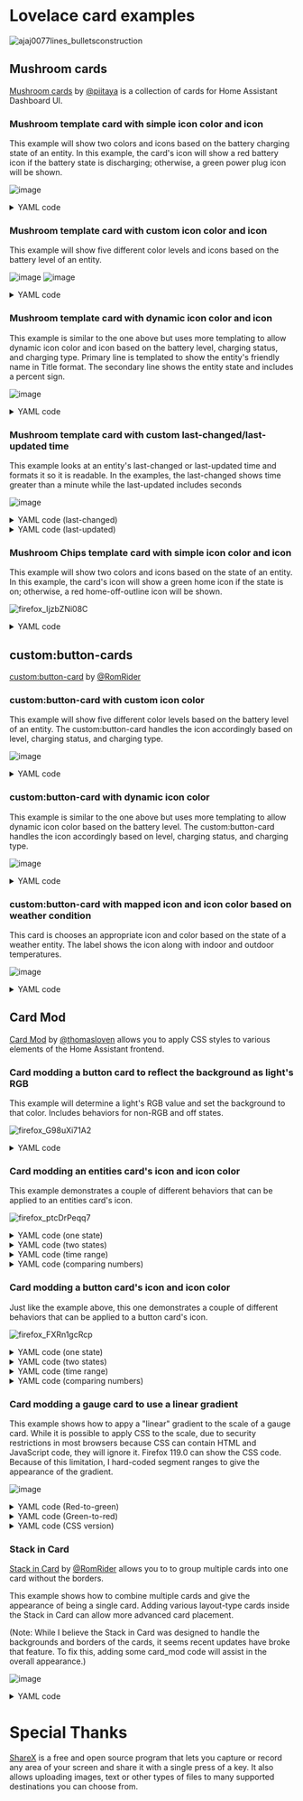 # Lovelace card examples
![ajaj0077lines_bulletsconstruction](https://github.com/dsellers1/home-assistant/assets/67642332/c9896b41-9f86-46d4-93d5-b72c24d2c0fd)

## Mushroom cards
[Mushroom cards](https://github.com/piitaya/lovelace-mushroom) by [@piitaya](https://github.com/piitaya) is a collection of cards for Home Assistant Dashboard UI.

### Mushroom template card with simple icon color and icon
This example will show two colors and icons based on the battery charging state of an entity. In this example, the card's icon will show a red battery icon if the battery state is discharging; otherwise, a green power plug icon will be shown.

![image](https://github.com/dsellers1/home-assistant/assets/67642332/aa32932e-6f2e-4679-975b-390e0e30bd7f)

<details><summary>YAML code</summary>

```yaml
type: custom:mushroom-template-card
entity: sensor.s22_ultra_battery_level
layout: vertical
primary: S22
secondary: '{{ states(entity) }} %'
icon: >-
  {{ is_state('sensor.s22_ultra_battery_state', 'discharging') |
  iif('mdi:battery', 'mdi:power-plug') }}
icon_color: >-
  {{ is_state('sensor.s22_ultra_battery_state', 'discharging') |  iif('red', 
  'green') }}
tap_action: none
hold_action: none
double_tap_action: none
```
</details>

### Mushroom template card with custom icon color and icon
This example will show five different color levels and icons based on the battery level of an entity.

![image](https://github.com/dsellers1/home-assistant/assets/67642332/aa58c764-d9e0-4b6d-abb6-f05512bdde1a)
![image](https://github.com/dsellers1/home-assistant/assets/67642332/86c2c730-9293-4c3e-a3aa-5f0614fd9194)

<details><summary>YAML code</summary>

```yaml
type: custom:mushroom-template-card
entity: sensor.s22_ultra_battery_level
primary: S22
secondary: '{{ states(entity) }} {{ state_attr(entity, "unit_of_measurement") }}'
layout: vertical
icon: |
  {% set state = (states(entity) | int) %}
  {% if state >= 90 %} mdi:battery-90
  {% elif state >= 70 %} mdi:battery-70
  {% elif state >= 50 %} mdi:battery-40
  {% elif state >= 30 %} mdi:battery-30
  {% else %} mdi:battery-10
  {% endif %}
icon_color: |
  {% set state = (states(entity) | int) %}
  {% if state >= 90 %} green
  {% elif state >= 70 %} light-green
  {% elif state >= 50 %} orange
  {% elif state >= 30 %} yellow
  {% else %} red
  {% endif %}
tap_action: none
hold_action: none
double_tap_action: none
```
</details>

### Mushroom template card with dynamic icon color and icon
This example is similar to the one above but uses more templating to allow dynamic icon color and icon based on the battery level, charging status, and charging type. Primary line is templated to show the entity's friendly name in Title format. The secondary line shows the entity state and includes a percent sign. 

![image](https://github.com/dsellers1/home-assistant/assets/67642332/fd3bab11-76cb-4ba4-99f0-73b9e64c3fc3)

<details><summary>YAML code</summary>

```yaml
type: custom:mushroom-template-card
entity: sensor.s22_ultra_battery_level
primary: '{{ state_attr(entity, "friendly_name").title() }}'
secondary: '{{ states(entity) + "%" }}'
layout: vertical
icon: |-
  {% set battery_level = states(entity) | int // 10 * 10 %} 
  {% set charging_type = states('sensor.s22_ultra_charger_type') %} 
  {% set is_charging = is_state('binary_sensor.s22_ultra_is_charging', 'on') | iif(True, False) %} 
  {% set map ={"none":"","ac":"charging-","wireless":"charging-wireless-"} %} 
  {% set charging = map[charging_type] %} 
  {% if battery_level == 100 and is_charging == True %} mdi:battery-charging 
  {% elif battery_level == 100 %} mdi:battery 
  {% elif battery_level >= 10 %} mdi:battery-{{charging}}{{battery_level}} 
  {% elif battery_level >= 0 %} mdi:battery-{{charging}}outline 
  {% else %} mdi:battery-unknown 
  {% endif %} 
icon_color: |-
  {% set percentage = states(entity) | int %}
  {% set r, g, b = 0, 0, 0 %}
  {% if (percentage <= 51) %}
    {% set r = 255 %}
    {% set g = (5.0 * percentage) | round | int %}
  {% else %}
    {% set g = 255 %}
    {% set r = (505 - 4.89 * percentage) | round | int %}
  {% endif %}
  {{ "#%0x" | format( r * 0x10000 + g * 0x100 + b * 0x1 ) }}
tap_action: none
hold_action: none
double_tap_action: none
```
</details>

### Mushroom template card with custom last-changed/last-updated time
This example looks at an entity's last-changed or last-updated time and formats it so it is readable. In the examples, the last-changed shows time greater than a minute while the last-updated includes seconds 

![image](https://github.com/dsellers1/home-assistant/assets/67642332/eb2728b7-b243-43d9-b701-73620ecb4e12)

<details><summary>YAML code (last-changed)</summary>

```yaml
type: custom:mushroom-template-card
primary: 'Status: {{ states("light.living_room_lights") }}'
secondary: |
  {% set t = ((as_timestamp(now()) -as_timestamp(states.light.living_room_lights.last_changed)) | int) %}   
  {% if t < 60 %}   
  {% elif t < 3600 %} {{ t // 60 }} min    
  {% elif t >= 3600 %} {{ t // 3600 }} hr {{ (t % 3600) // 60 }} min   
  {% else %}
  unknown    
  {% endif %}
```
</details><details><summary>YAML code (last-updated)</summary>

```yaml
type: custom:mushroom-template-card
primary: 'Travel time: {{ states("sensor.waze_travel_time") }} minutes'
secondary: |
  Last updated: {% set t = ((as_timestamp(now()) - as_timestamp(states.sensor.waze_travel_time.last_updated)) | int) %}    
  {% if t <= 10 %} Just now   
  {% elif t <= 60 %} {{ t }} seconds   
  {% elif t < 3600 %} {{ (t / 60) | int }} min {{ (t % 60) }} sec  
  {% elif t >= 3600 %} {{ (t / 3600) | int }} hr {{ (t / 60) | int }} min {{ (t % 60) }} sec  
  {% else %} 
  error   
  {% endif %}
```
</details>

### Mushroom Chips template card with simple icon color and icon
This example will show two colors and icons based on the state of an entity. In this example, the card's icon will show a green home icon if the  state is on; otherwise, a red home-off-outline icon will be shown.

![firefox_IjzbZNi08C](https://github.com/dsellers1/home-assistant/assets/67642332/69dd0033-f286-4f08-afe4-4ec93d0032d7)

<details><summary>YAML code</summary>

```yaml
type: custom:mushroom-chips-card
chips:
  - type: template
    entity: input_boolean.guest_mode
    content: Guest Mode
    icon: |
      {{ (states(entity)=="on") | iif("mdi:home", "mdi:home-off-outline") }}
    icon_color: |
      {{ (states(entity)=="on") | iif("green", "red") }}
    press_action:
      action: toggle
```
</details>


## custom:button-cards
[custom:button-card](https://github.com/custom-cards/button-card) by [@RomRider](https://github.com/RomRider)

### custom:button-card with custom icon color 
This example will show five different color levels based on the battery level of an entity. The custom:button-card handles the icon accordingly based on level, charging status, and charging type.

![image](https://github.com/dsellers1/home-assistant/assets/67642332/70265f06-c931-482a-bfcb-9862307c464f)

<details><summary>YAML code</summary>

```yaml
type: custom:button-card
entity: sensor.s22_ultra_battery_level
name: S22
show_state: true
styles:
  icon:
    - color: |-
        [[[ 
          var blevel=entity.state;
          if (blevel > 90) return 'green';
          else if (blevel >= 70) return 'light-green';
          else if (blevel >= 50) return 'orange';
          else if (blevel >= 30) return 'yellow';
          else return 'red';
        ]]]
```
</details>

### custom:button-card with dynamic icon color
This example is similar to the one above but uses more templating to allow dynamic icon color based on the battery level. The custom:button-card handles the icon accordingly based on level, charging status, and charging type.

![image](https://github.com/dsellers1/home-assistant/assets/67642332/9a3b238d-03ad-44e9-a101-fcd336f61e48)
<details><summary>YAML code</summary>

```yaml
type: custom:button-card
entity: sensor.s22_ultra_battery_level
show_state: true
styles:
  icon:
    - color: |-
        [[[ 
          var percentage = entity.state;
          var r = 0; var g = 0; var b = 0;
          if (percentage < 50 ) {
            var r = 255;
            var g = parseInt(5.1 * percentage);
          } else {   
            var g = 255;
            var r = parseInt(510 - 5.10 * percentage);
          }
          var h = r * 0x10000 + g * 0x100 + b * 0x1;
          return '#' + ('000000' + h.toString(16)).slice(-6);
        ]]]
```
</details>

### custom:button-card with mapped icon and icon color based on weather condition
This card is chooses an appropriate icon and color based on the state of a weather entity. The label shows the icon along with indoor and outdoor temperatures.

![image](https://github.com/dsellers1/home-assistant/assets/67642332/02029c83-938a-463c-bc8c-12160fd37d8b)
<details><summary>YAML code</summary>

```yaml
type: custom:button-card
entity: weather.home
layout: vertical
icon: '[[[ return variables.var_icon ]]]'
show_icon: true
show_name: false
show_state: false
show_label: true
color_type: icon
tap_action:
  action: more-info
styles:
  icon:
    - color: '[[[ return variables.var_color ]]]'
  label:
    - justify-self: center
    - padding-left: 0px
variables:
  condition_weather_entity: weather.home
  indoor_temp_entity: sensor.bedroom_temperature
  outdoor_temp_entity: sensor.outside_temperature
  temp_unit: F
  var_color: |
    [[[
      let colors = {
        "clear-night": "#FFF900", 
        "cloudy": "#626567",
        "fog": "#C0C0C0",
        "hail": "white ",
        "hazy": "grey ", 
        "lightning": "#D9D401",
        "lightning-rainy": "#D9D401",
        "night-partly-cloudy": "#B3B6B7", 
        "partlycloudy": "#B3B6B7",
        "partly-lightning": "#D9D401", 
        "partly-rainy": "#4E4DD8",
        "partly-snowy": "#FFFFFF", 
        "partly-snowy-rainy": "#FFFFFF", 
        "pouring": "#2E9AFE",
        "rainy": "#5757BE",
        "snowy": "#FFFFFF",
        "snowy-heavy": "#FFFFFF",
        "snowy-rainy": "#FFFFFF",
        "sunny": "#FFF900",
        "windy": "grey"
      };
      var icon_color = colors[states[variables.condition_weather_entity].state];
      if (typeof(icon_color) === 'undefined') {
        var icon_color ="#FFFFFF"
      }
      return icon_color;
    ]]]
  var_icon: |
    [[[         
      let icons = {
        "clear-night": "mdi:weather-night", 
        "cloudy": "mdi:weather-cloudy",
        "fog": "mdi:weather-fog",
        "hail": "mdi:weather-hail",
        "hazy": "mdi:weather-hazy", 
        "lightning": "mdi:weather-lightning",
        "lightning-rainy": "mdi:weather-lightning-rainy",
        "night-partly-cloudy": "mdi:weather-night-partly-cloudy", 
        "partlycloudy": "mdi:weather-partly-cloudy",
        "partly-lightning": "mdi:weather-partly-lightning", 
        "partly-rainy": "mdi:weather-partly-rainy",
        "partly-snowy": "mdi:weather-partly-snowy", 
        "partly-snowy-rainy": "mdi:weather-partly-snowy-rainy", 
        "pouring": "mdi:weather-pouring",
        "rainy": "mdi:weather-rainy",
        "snowy": "mdi:weather-snowy",
        "snowy-heavy": "mdi:weather-snowy-heavy",
        "snowy-rainy": "mdi:weather-snowy-rainy",
        "sunny": "mdi:weather-sunny",
        "windy":  "mdi:weather-windy"
      };
      var icon = icons[states[variables.condition_weather_entity].state];
      if (typeof(icon) === 'undefined') { 
        var icon = "mdi:help" 
      }
      return icon;
    ]]]
label: |
  [[[ 
    var indoor = parseFloat(states[variables.indoor_temp_entity].state).toFixed(0) ;
    var outdoor = parseFloat(states[variables.outdoor_temp_entity].state).toFixed(0);
    return  `<ha-icon icon="${variables.var_icon}"
      style="width: 25px; height: 25px; color: ${variables.var_color}; ">
      </ha-icon>` + outdoor + ' °' + variables.temp_unit + ' | ' + indoor + ' °' + variables.temp_unit;
  ]]]
```
</details>


## Card Mod
[Card Mod](https://github.com/thomasloven/lovelace-card-mod) by [@thomasloven](https://github.com/thomasloven) allows you to apply CSS styles to various elements of the Home Assistant frontend.

### Card modding a button card to reflect the background as light's RGB
This example will determine a light's RGB value and set the background to that color. Includes behaviors for non-RGB and off states.

![firefox_G98uXi71A2](https://github.com/dsellers1/home-assistant/assets/67642332/095a7dd7-a81e-4041-bf8a-300b95c237d2)
<details><summary>YAML code</summary>

```yaml
type: button
show_name: true
show_icon: true
tap_action: 
  action: toggle
entity: light.living_room_lights
card_mod:
  style: |
    ha-card {
      background: none;
      {% if state_attr(config.entity, "color_mode") == "xy" %}
        {% set r = state_attr(config.entity, 'rgb_color')[0] %}
        {% set g = state_attr(config.entity, 'rgb_color')[1] %}
        {% set b = state_attr(config.entity, 'rgb_color')[2] %}
        background: rgba( {{r}}, {{g}}, {{b}}, 0.1 );
        --card-mod-icon-color: rgba( {{r}}, {{g}}, {{b}}, 1 );
        //--primary-text-color: rgba( {{r}}, {{g}}, {{b}}, 0.99 );
        //--secondary-text-color: rgba( {{r}}, {{g}}, {{b}}, 0.50 );
      {% elif state_attr(config.entity, "color_mode") == "color_temp" %}
        --card-mod-icon-color: yellow;
        --primary-text-color: white;
      {% elif is_state(config.entity, 'off') %}
        background: none;
        --card-mod-icon-color: rgb(28, 28, 28);
        --primary-text-color: rgb(128, 128, 128);
      {%- endif %}
    }
```
</details>

### Card modding an entities card's icon and icon color
<!-- The screenshots and code used were contained in a custom:stack-in-card; this may affect appearance and coding. -->
This example demonstrates a couple of different behaviors that can be applied to an entities card's icon.

![firefox_ptcDrPeqq7](https://github.com/dsellers1/home-assistant/assets/67642332/89fa1976-6754-4389-a9d5-24019cc04477)

<details><summary>YAML code (one state)</summary>

```yaml
type: entities
card_mod:
  style: |
    ha-card {
      border: none;
      background: transparent;
    }
entities:
  - entity: light.hallway
    name: Using one state
    card_mod:
      style: |-
        :host {
          {% if is_state(config.entity, 'off') %}
            --card-mod-icon: mdi:light-switch-off;
            --card-mod-icon-color: red;
          {% else %}
            --card-mod-icon: mdi:light-switch;
            --card-mod-icon-color: green;
          {% endif %}
        }
```
</details><details><summary>YAML code (two states)</summary>

```yaml
type: entities
card_mod:
  style: |
    ha-card {
      border: none;
      background: transparent;
    }
entities:
  - entity: light.hallway
    name: Using two states
    card_mod:
      style: |-
        :host {
          {% if is_state(config.entity, 'off') and is_state('light.living_room_lights', 'off') %}
            --card-mod-icon: mdi:light-switch-off;
            --card-mod-icon-color: red;
          {% elif is_state(config.entity, 'on') and is_state('light.living_room_lights', 'off') %}
            --card-mod-icon: mdi:help;
            --card-mod-icon-color: yellow;
          {% else %}
            --card-mod-icon: mdi:light-switch;
            --card-mod-icon-color: green;
          {% endif %}
        }
```
</details><details><summary>YAML code (time range)</summary>

```yaml
type: entities
card_mod:
  style: |
    ha-card {
      border: none;
      background: transparent;
    }
entities:
  - entity: light.hallway
    name: Using time range
    card_mod:
      style: |-
        :host {
          {% if today_at('12:00') < now() < today_at('18:00') %}
            --card-mod-icon-color: green;
            --card-mod-icon: mdi:check;
          {% else %}
            --card-mod-icon-color: red;
            --card-mod-icon: mdi:window-close;
          {% endif %}
        }
```
</details><details><summary>YAML code (comparing numbers)</summary>

```yaml
type: entities
card_mod:
  style: |
    ha-card {
      border: none;
      background: transparent;
    }
entities:
  - entity: sensor.s22_ultra_battery_level
    name: Comparing numbers
    show_name: true
    show_icon: true
    tap_action:
      action: none
    card_mod:
      style: |-
        :host {
          {% set level = states('sensor.s22_ultra_battery_level') | int %}
          {% if level >= 80 %}
            --card-mod-icon: mdi:check;
            --card-mod-icon-color: green;
          {% elif level >= 40 %}
            --card-mod-icon: mdi:thumb-up;
            --card-mod-icon-color: yellow;
          {% else %}
            --card-mod-icon: mdi:thumb-down;
            --card-mod-icon-color: red;
          {% endif %}
        }
```
</details>

### Card modding a button card's icon and icon color
<!-- The screenshots and code used were contained in a custom:stack-in-card; this may affect appearance and coding. -->
Just like the example above, this one demonstrates a couple of different behaviors that can be applied to a button card's icon.

![firefox_FXRn1gcRcp](https://github.com/dsellers1/home-assistant/assets/67642332/37a3b829-03f3-4fe2-8d33-f5050d98bcd3)

<details><summary>YAML code (one state)</summary>

```yaml
type: button
entity: light.hallway
show_name: true
show_icon: true
tap_action:
  action: toggle
name: Using one state
card_mod:
  style: |-
    ha-card {
      {% if is_state(config.entity, 'off') %}
        --card-mod-icon: mdi:light-switch-off;
        --card-mod-icon-color: red;
      {% else %}
        --card-mod-icon: mdi:light-switch;
        --card-mod-icon-color: green;
      {% endif %}
    }
```
</details><details><summary>YAML code (two states)</summary>

```yaml
type: button
name: Using two states
show_name: true
show_icon: true
entity: light.hallway
tap_action:
  action: toggle
card_mod:
  style: |-
    ha-card {
      {% if is_state(config.entity, 'off') and is_state('light.living_room_lights', 'off') %}
        --card-mod-icon: mdi:light-switch-off;
        --card-mod-icon-color: red;
      {% elif is_state(config.entity, 'on') and is_state('light.living_room_lights', 'off') %}
        --card-mod-icon: mdi:help;
        --card-mod-icon-color: yellow;
      {% else %}
        --card-mod-icon: mdi:light-switch;
        --card-mod-icon-color: green;
      {% endif %}
    }
```
</details><details><summary>YAML code (time range)</summary>

```yaml
type: button
name: Using time range
show_name: true
show_icon: true
tap_action:
  action: none
card_mod:
  style: |-
    ha-card {
      {% if today_at('06:00') < now() < today_at('12:00') %}
        --card-mod-icon-color: green;
        --card-mod-icon: mdi:check;
      {% else %}
        --card-mod-icon-color: red;
        --card-mod-icon: mdi:window-close;
      {% endif %}
    }
```
</details><details><summary>YAML code (comparing numbers)</summary>

```yaml
type: button
name: Comparing numbers
show_name: true
show_icon: true
tap_action:
  action: none
card_mod:
  style: |-
    ha-card {
      {% set level = states('sensor.s22_ultra_battery_level') | int %}
      {% if level >= 80 %}
        --card-mod-icon: mdi:check;
        --card-mod-icon-color: green;
      {% elif level >= 40 %}
        --card-mod-icon: mdi:thumb-up;
        --card-mod-icon-color: yellow;
      {% else %}
        --card-mod-icon: mdi:thumb-down;
        --card-mod-icon-color: red;
      {% endif %}
    }
```
</details>

### Card modding a gauge card to use a linear gradient
<!-- The screenshots and code used were contained in a custom:stack-in-card; this may affect appearance and coding. -->
This example shows how to appy a "linear" gradient to the scale of a gauge card. While it is possible to apply CSS to the scale, due to security restrictions in most browsers because CSS can contain HTML and JavaScript code, they will ignore it. Firefox 119.0 can show the CSS code. Because of this limitation, I hard-coded segment ranges to give the appearance of the gradient. 

![image](https://github.com/dsellers1/home-assistant/assets/67642332/50fcb573-26b2-448c-8496-33777eebf98e)

<details><summary>YAML code (Red-to-green)</summary>

```yaml
type: gauge
entity: sensor.s22_ultra_battery_level
name: Red-to-green
min: 0
max: 100
needle: true
segments:
  - from: 0
    color: '#FF0000'
  - from: 3
    color: '#FF1100'
  - from: 7
    color: '#FF2200'
  - from: 10
    color: '#FF3300'
  - from: 13
    color: '#FF4400'
  - from: 17
    color: '#FF5500'
  - from: 20
    color: '#FF6600'
  - from: 23
    color: '#FF7700'
  - from: 27
    color: '#FF8800'
  - from: 30
    color: '#FF9900'
  - from: 33
    color: '#FFAA00'
  - from: 37
    color: '#FFBB00'
  - from: 40
    color: '#FFCC00'
  - from: 43
    color: '#FFDD00'
  - from: 47
    color: '#FFEE00'
  - from: 50
    color: '#FFFF00'
  - from: 53
    color: '#EEFF00'
  - from: 57
    color: '#DDFF00'
  - from: 60
    color: '#CCFF00'
  - from: 63
    color: '#BBFF00'
  - from: 67
    color: '#AAFF00'
  - from: 70
    color: '#99FF00'
  - from: 73
    color: '#88FF00'
  - from: 77
    color: '#77FF00'
  - from: 80
    color: '#66FF00'
  - from: 83
    color: '#55FF00'
  - from: 87
    color: '#44FF00'
  - from: 90
    color: '#33FF00'
  - from: 93
    color: '#22FF00'
  - from: 97
    color: '#11FF00'
  - from: 100
    color: '#00FF00'
```
</details><details><summary>YAML code (Green-to-red)</summary>

```yaml
type: gauge
entity: sensor.s22_ultra_battery_level
name: Green-to-red
min: 0
max: 100
needle: true
segments:
  - from: 0
    color: '#00FF00'
  - from: 3
    color: '#11FF00'
  - from: 7
    color: '#22FF00'
  - from: 10
    color: '#33FF00'
  - from: 13
    color: '#44FF00'
  - from: 17
    color: '#55FF00'
  - from: 20
    color: '#66FF00'
  - from: 23
    color: '#77FF00'
  - from: 27
    color: '#88FF00'
  - from: 30
    color: '#99FF00'
  - from: 33
    color: '#AAFF00'
  - from: 37
    color: '#BBFF00'
  - from: 40
    color: '#CCFF00'
  - from: 43
    color: '#DDFF00'
  - from: 47
    color: '#EEFF00'
  - from: 50
    color: '#FFFF00'
  - from: 53
    color: '#FFEE00'
  - from: 57
    color: '#FFDD00'
  - from: 60
    color: '#FFCC00'
  - from: 63
    color: '#FFBB00'
  - from: 67
    color: '#FFAA00'
  - from: 70
    color: '#FF9900'
  - from: 73
    color: '#FF8800'
  - from: 77
    color: '#FF7700'
  - from: 80
    color: '#FF6600'
  - from: 83
    color: '#FF5500'
  - from: 87
    color: '#FF4400'
  - from: 90
    color: '#FF3300'
  - from: 93
    color: '#FF2200'
  - from: 97
    color: '#FF1100'
  - from: 100
    color: '#FF0000'
```
</details><details><summary>YAML code (CSS version)</summary>

```yaml
type: gauge
entity: sensor.s22_ultra_battery_level
name: CSS
min: 0
max: 100
segments:
  - from: 0
    color: var(--gauge-gradient)
needle: true
card_mod:
  style: >
    :host { --gauge-gradient: url("data:image/svg+xml,%3Csvg
    xmlns='http://www.w3.org/2000/svg' width='100'
    height='100'%3E%3Cdefs%3E%3ClinearGradient id='linear' x1='0%25'
    y1='0%25' x2='100%25' y2='0%25'%3E%3Cstop offset='0%25'
    stop-color='red'/%3E%3Cstop offset='50%25'
    stop-color='yellow'/%3E%3Cstop offset='100%25'
    stop-color='green'/%3E%3C/linearGradient%3E%3C/defs%3E%3C/svg%3E#linear");
    }
```
</details>

### Stack in Card
[Stack in Card](https://github.com/custom-cards/stack-in-card) by [@RomRider](https://github.com/romrider) allows you to to group multiple cards into one card without the borders. 

This example shows how to combine multiple cards and give the appearance of being a single card. Adding various layout-type cards inside the Stack in Card can allow more advanced card placement. 

(Note: While I believe the Stack in Card was designed to handle the backgrounds and borders of the cards, it seems recent updates have broke that feature. To fix this, adding some card_mod code will assist in the overall appearance.)

![image](https://github.com/dsellers1/home-assistant/assets/67642332/d6d05461-ea35-4624-9e5e-a1f4d2f8b3d9)

<details><summary>YAML code</summary>

```yaml
type: custom:stack-in-card
mode: vertical
card_mod:
  style: |
    ha-card {
      --ha-card-background: none;
    }
cards:
  - type: horizontal-stack
    cards:
      - show_name: true
        show_icon: true
        type: button
        tap_action:
          action: none
        entity: null
        icon: mdi:dice-1
        name: Card 1
        card_mod:
          style: |
            ha-card {
              border: none;
            }
      - show_name: true
        show_icon: true
        type: button
        tap_action:
          action: toggle
        entity: null
        icon: mdi:dice-2
        name: Card 2
        card_mod:
          style: |
            ha-card {
              border: none;
            }
      - show_name: true
        show_icon: true
        type: button
        tap_action:
          action: toggle
        entity: null
        icon: mdi:dice-3
        name: Card 3
        card_mod:
          style: |
            ha-card {
              border: none;
            }
  - type: horizontal-stack
    cards:
      - show_name: true
        show_icon: true
        type: button
        tap_action:
          action: toggle
        entity: null
        icon: mdi:dice-4
        name: Card 4
        card_mod:
          style: |
            ha-card {
              border: none;
            }
      - show_name: true
        show_icon: true
        type: button
        tap_action:
          action: toggle
        entity: null
        icon: mdi:dice-5
        name: Card 5
        card_mod:
          style: |
            ha-card {
              border: none;
            }
      - show_name: true
        show_icon: true
        type: button
        tap_action:
          action: toggle
        entity: null
        icon: mdi:dice-6
        name: Card 6
        card_mod:
          style: |
            ha-card {
              border: none;
            }
```
</details>

# Special Thanks
[ShareX](getsharex.com) is a free and open source program that lets you capture or record any area of your screen and share it with a single press of a key. It also allows uploading images, text or other types of files to many supported destinations you can choose from. 
